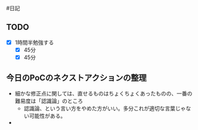 #日記 

## TODO
- [x] 1時間半勉強する
	- [x] 45分
	- [x] 45分

## 今日のPoCのネクストアクションの整理
- 細かな修正点に関しては、直せるものはちょくちょくあったものの、一番の難易度は「認識論」のところ
	- 認識論、という言い方をやめた方がいい。多分これが適切な言葉じゃない可能性がある。
- 
